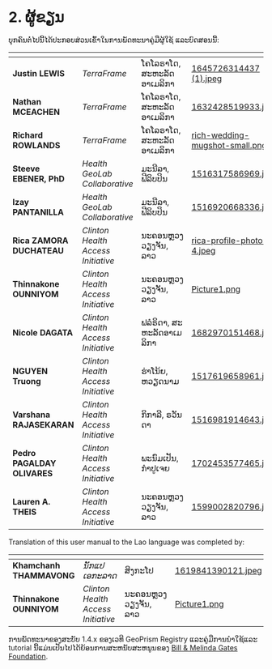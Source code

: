 # 2. ຜູ້ຂຽນ

ບຸກຄົນຕໍ່ໄປນີ້ໄດ້ປະກອບສ່ວນເຂົ້າໃນການພັດທະນາຄູ່ມືຜູ້ໃຊ້ ແລະບົດສອນນີ້:

<table data-view="cards"><thead><tr><th></th><th></th><th></th><th data-hidden data-card-cover data-type="files"></th></tr></thead><tbody><tr><td><strong>Justin LEWIS</strong></td><td><em>TerraFrame</em></td><td>ໂຄໂລຣາໂດ, ສະ​ຫະ​ລັດ​ອາ​ເມລິ​ກາ​</td><td><a href="../../.gitbook/assets/1645726314437 (1).jpeg">1645726314437 (1).jpeg</a></td></tr><tr><td><strong>Nathan MCEACHEN</strong></td><td><em>TerraFrame</em></td><td>ໂຄໂລຣາໂດ, ສະ​ຫະ​ລັດ​ອາ​ເມລິ​ກາ</td><td><a href="../../.gitbook/assets/1632428519933.jpeg">1632428519933.jpeg</a></td></tr><tr><td><strong>Richard ROWLANDS</strong></td><td><em>TerraFrame</em></td><td>ໂຄໂລຣາໂດ, ສະ​ຫະ​ລັດ​ອາ​ເມລິ​ກາ</td><td><a href="../../.gitbook/assets/rich-wedding-mugshot-small.png">rich-wedding-mugshot-small.png</a></td></tr><tr><td><strong>Steeve EBENER, PhD</strong></td><td><em>Health GeoLab Collaborative</em></td><td>ມະນີລາ, ຟີລິບປິນ</td><td><a href="../../.gitbook/assets/1516317586969.jpg">1516317586969.jpg</a></td></tr><tr><td><strong>Izay PANTANILLA</strong></td><td><em>Health GeoLab Collaborative</em></td><td>ມະນີລາ, ຟີລິບປິນ</td><td><a href="../../.gitbook/assets/1516920668336.jpg">1516920668336.jpg</a></td></tr><tr><td><strong>Rica ZAMORA DUCHATEAU</strong></td><td><em>Clinton Health Access Initiative</em></td><td>ນະຄອນຫຼວງວຽງຈັນ, ລາວ</td><td><a href="../../.gitbook/assets/rica-profile-photo-4.jpeg">rica-profile-photo-4.jpeg</a></td></tr><tr><td><strong>Thinnakone OUNNIYOM</strong></td><td><em>Clinton Health Access Initiative</em></td><td>ນະຄອນຫຼວງວຽງຈັນ, ລາວ</td><td><a href="../../.gitbook/assets/Picture1.png">Picture1.png</a></td></tr><tr><td><strong>Nicole DAGATA</strong></td><td><em>Clinton Health Access Initiative</em></td><td>ຟລໍຣິດາ, ສະ​ຫະ​ລັດ​ອາ​ເມລິ​ກາ</td><td><a href="../../.gitbook/assets/1682970151468.jpeg">1682970151468.jpeg</a></td></tr><tr><td><strong>NGUYEN Truong</strong></td><td><em>Clinton Health Access Initiative</em></td><td>ຮ່າໂນ້ຍ, ຫວຽດນາມ</td><td><a href="../../.gitbook/assets/1517619658961.jpg">1517619658961.jpg</a></td></tr><tr><td><strong>Varshana RAJASEKARAN</strong></td><td><em>Clinton Health Access Initiative</em></td><td>ກິກາລີ, ຣວັນດາ</td><td><a href="../../.gitbook/assets/1516981914643.jpg">1516981914643.jpg</a></td></tr><tr><td><strong>Pedro PAGALDAY OLIVARES</strong></td><td><em>Clinton Health Access Initiative</em></td><td>ພະ​ນົມ​ເປັນ, ກໍາ​ປູ​ເຈຍ</td><td><a href="../../.gitbook/assets/1702453577465.jpeg">1702453577465.jpeg</a></td></tr><tr><td><strong>Lauren A. THEIS</strong></td><td><em>Clinton Health Access Initiative</em></td><td>ນະຄອນຫຼວງວຽງຈັນ, ລາວ</td><td><a href="../../.gitbook/assets/1599002820796.jpg">1599002820796.jpg</a></td></tr></tbody></table>

Translation of this user manual to the Lao language was completed by:

<table data-view="cards"><thead><tr><th></th><th></th><th></th><th data-hidden data-card-cover data-type="files"></th></tr></thead><tbody><tr><td><strong>Khamchanh THAMMAVONG</strong></td><td><em>ນັກແປເອກະລາດ</em></td><td>ສິງກະໂປ</td><td><a href="../../.gitbook/assets/1619841390121.jpeg">1619841390121.jpeg</a></td></tr><tr><td><strong>Thinnakone OUNNIYOM</strong></td><td><em>Clinton Health Access Initiative</em></td><td>ນະຄອນຫຼວງວຽງຈັນ, ລາວ</td><td><a href="../../.gitbook/assets/Picture1.png">Picture1.png</a></td></tr></tbody></table>

ການ​ພັດ​ທະ​ນາ​ຂອງ​ສະ​ບັບ 1.4.x ຂອງ​ເວ​ທີ GeoPrism Registry ແລະ​ຄູ່​ມື​ການ​ນໍາ​ໃຊ້​ແລະ tutorial ນີ້​ແມ່ນ​ເປັນ​ໄປ​ໄດ້​ຍ້ອນ​ການ​ສະ​ຫນັບ​ສະ​ຫນູນ​ຂອງ​ [Bill & Melinda Gates Foundation](https://www.gatesfoundation.org/).
